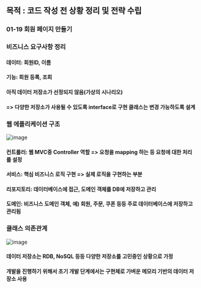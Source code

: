 ## 목적 : 코드 작성 전 상황 정리 및 전략 수립

### 01-19 회원 페이지 만들기

### 비즈니스 요구사항 정리
#### 데이터: 회원ID, 이름
#### 기능: 회원 등록, 조회
#### 아직 데이터 저장소가 선정되지 않음(가상의 시나리오)
#### => 다양한 저장소가 사용될 수 있도록 interface로 구현 클래스는 변경 가능하도록 설계


### 웹 에플리케이션 구조
![image](https://user-images.githubusercontent.com/34308156/150078476-4045c5ab-ae84-4154-b033-45c90f1fd030.png)

#### 컨트롤러: 웹 MVC중 Controller 역할 => 요청을 mapping 하는 등 요청에 대한 처리를 설정
#### 서비스: 핵심 비즈니스 로직 구현 => 실제 로직을 구현하는 부분
#### 리포지토리: 데이터베이스에 접근, 도메인 객체를 DB에 저장하고 관리
#### 도메인: 비즈니스 도메인 객체, 예) 회원, 주문, 쿠폰 등등 주로 데이터베이스에 저장하고 관리됨

### 클래스 의존관계
![image](https://user-images.githubusercontent.com/34308156/150078519-49689528-1950-47bd-b6cc-bf2ee9eb5502.png)

#### 데이터 저장소는 RDB, NoSQL 등등 다양한 저장소를 고민중인 상황으로 가정
#### 개발을 진행하기 위해서 초기 개발 단계에서는 구현체로 가벼운 메모리 기반의 데이터 저장소 사용
